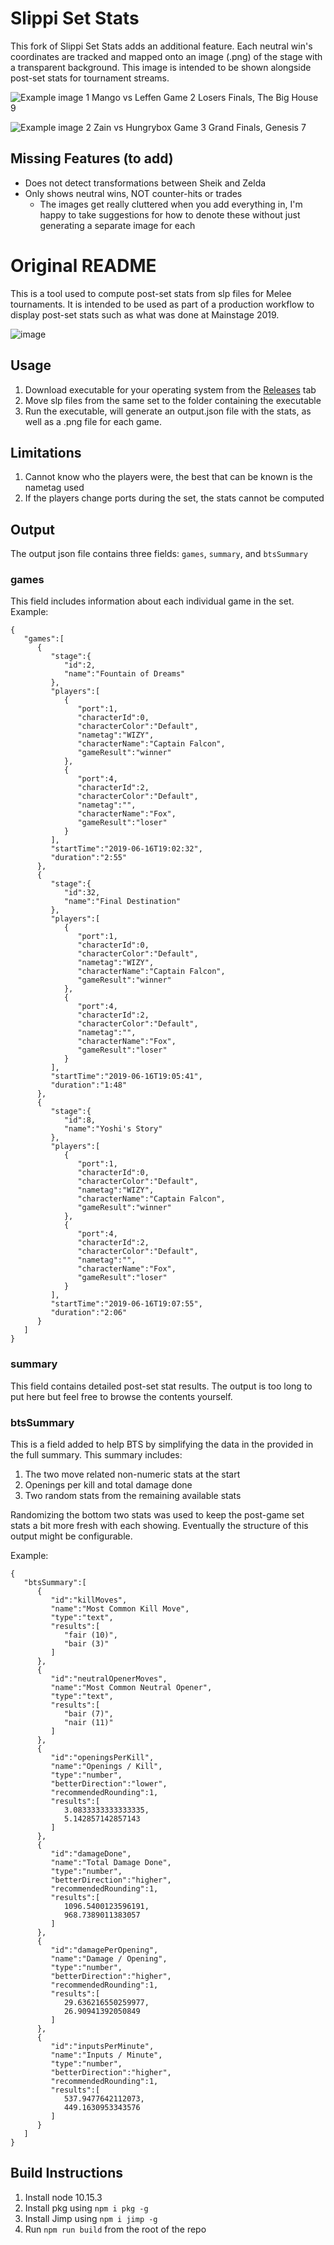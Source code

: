# Slippi Set Stats

This fork of Slippi Set Stats adds an additional feature. Each neutral win's coordinates are tracked and mapped onto an image (.png) of the stage with a transparent background. This image is intended to be shown alongside post-set stats for tournament streams.

![Example image 1](./.github/images/example1.png)
Mango vs Leffen Game 2 Losers Finals, The Big House 9

![Example image 2](./.github/images/example2.png)
Zain vs Hungrybox Game 3 Grand Finals, Genesis 7

## Missing Features (to add)

- Does not detect transformations between Sheik and Zelda
- Only shows neutral wins, NOT counter-hits or trades
   - The images get really cluttered when you add everything in, I'm happy to take suggestions for how to denote these without just generating a separate image for each
   
# Original README

This is a tool used to compute post-set stats from slp files for Melee tournaments. It is intended to be used as part of a production workflow to display post-set stats such as what was done at Mainstage 2019.

![image](https://user-images.githubusercontent.com/1534726/65564174-e8c92080-df00-11e9-9805-bfc83638f19d.png)
## Usage

1. Download executable for your operating system from the [Releases](https://github.com/harrijin/slippi-set-stats/releases) tab
2. Move slp files from the same set to the folder containing the executable
3. Run the executable, will generate an output.json file with the stats, as well as a .png file for each game. 
## Limitations
1. Cannot know who the players were, the best that can be known is the nametag used
2. If the players change ports during the set, the stats cannot be computed
## Output
The output json file contains three fields: `games`, `summary`, and `btsSummary`
### games
This field includes information about each individual game in the set. Example:
```
{ 
   "games":[ 
      { 
         "stage":{ 
            "id":2,
            "name":"Fountain of Dreams"
         },
         "players":[ 
            { 
               "port":1,
               "characterId":0,
               "characterColor":"Default",
               "nametag":"WIZY",
               "characterName":"Captain Falcon",
               "gameResult":"winner"
            },
            { 
               "port":4,
               "characterId":2,
               "characterColor":"Default",
               "nametag":"",
               "characterName":"Fox",
               "gameResult":"loser"
            }
         ],
         "startTime":"2019-06-16T19:02:32",
         "duration":"2:55"
      },
      { 
         "stage":{ 
            "id":32,
            "name":"Final Destination"
         },
         "players":[ 
            { 
               "port":1,
               "characterId":0,
               "characterColor":"Default",
               "nametag":"WIZY",
               "characterName":"Captain Falcon",
               "gameResult":"winner"
            },
            { 
               "port":4,
               "characterId":2,
               "characterColor":"Default",
               "nametag":"",
               "characterName":"Fox",
               "gameResult":"loser"
            }
         ],
         "startTime":"2019-06-16T19:05:41",
         "duration":"1:48"
      },
      { 
         "stage":{ 
            "id":8,
            "name":"Yoshi's Story"
         },
         "players":[ 
            { 
               "port":1,
               "characterId":0,
               "characterColor":"Default",
               "nametag":"WIZY",
               "characterName":"Captain Falcon",
               "gameResult":"winner"
            },
            { 
               "port":4,
               "characterId":2,
               "characterColor":"Default",
               "nametag":"",
               "characterName":"Fox",
               "gameResult":"loser"
            }
         ],
         "startTime":"2019-06-16T19:07:55",
         "duration":"2:06"
      }
   ]
}
```
### summary
This field contains detailed post-set stat results. The output is too long to put here but feel free to browse the contents yourself.
### btsSummary
This is a field added to help BTS by simplifying the data in the provided in the full summary. This summary includes:
1. The two move related non-numeric stats at the start
2. Openings per kill and total damage done
3. Two random stats from the remaining available stats

Randomizing the bottom two stats was used to keep the post-game set stats a bit more fresh with each showing. Eventually the structure of this output might be configurable.

Example:
```
{ 
   "btsSummary":[ 
      { 
         "id":"killMoves",
         "name":"Most Common Kill Move",
         "type":"text",
         "results":[ 
            "fair (10)",
            "bair (3)"
         ]
      },
      { 
         "id":"neutralOpenerMoves",
         "name":"Most Common Neutral Opener",
         "type":"text",
         "results":[ 
            "bair (7)",
            "nair (11)"
         ]
      },
      { 
         "id":"openingsPerKill",
         "name":"Openings / Kill",
         "type":"number",
         "betterDirection":"lower",
         "recommendedRounding":1,
         "results":[ 
            3.0833333333333335,
            5.142857142857143
         ]
      },
      { 
         "id":"damageDone",
         "name":"Total Damage Done",
         "type":"number",
         "betterDirection":"higher",
         "recommendedRounding":1,
         "results":[ 
            1096.5400123596191,
            968.7389011383057
         ]
      },
      { 
         "id":"damagePerOpening",
         "name":"Damage / Opening",
         "type":"number",
         "betterDirection":"higher",
         "recommendedRounding":1,
         "results":[ 
            29.636216550259977,
            26.90941392050849
         ]
      },
      { 
         "id":"inputsPerMinute",
         "name":"Inputs / Minute",
         "type":"number",
         "betterDirection":"higher",
         "recommendedRounding":1,
         "results":[ 
            537.9477642112073,
            449.1630953343576
         ]
      }
   ]
}
```
## Build Instructions
1. Install node 10.15.3
2. Install pkg using `npm i pkg -g`
3. Install Jimp using `npm i jimp -g`
4. Run `npm run build` from the root of the repo
